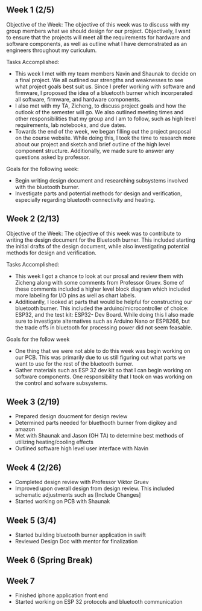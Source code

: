 
## Week 1 (2/5)
Objective of the Week: The objective of this week was to discuss with my group members what we should design for our project. Objectively, I want to ensure that the projects will meet all the requirements for hardware and software components, as well as outline what I have demonstrated as an engineers throughout my curiculum.

Tasks Accomplished:
- This week I met with my team members Navin and Shaunak to decide on a final project. We all outlined our strengths and weaknesses to see what project goals best suit us. Since I prefer working with software and firmware, I proposed the idea of a bluetooth burner which incorperated all software, firmware, and hardware components.
- I also met with my TA, Zicheng, to discuss project goals and how the outlook of the semester will go. We also outlined meeting times and other responsibilities that my group and I am to follow, such as high level requirements, lab notebooks, and due dates. 
- Towards the end of the week, we began filling out the project proposal on the course website. While doing this, I took the time to research more about our project and sketch and brief outline of the high level component structure. Additionally, we made sure to answer any questions asked by professor.

Goals for the following week:
- Begin writing design document and researching subsystems involved with the bluetooth burner.
- Investigate parts and potential methods for design and verification, especially regarding bluetooth connectivity and heating.
## Week 2 (2/13)

Objective of the Week: The objective of this week was to contribute to writing the design document for the Bluetooth burner. This included starting the initial drafts of the design document, while also investigating potential methods for design and verification.

Tasks Accomplished:
- This week I got a chance to look at our prosal and review them with Zicheng along with some comments from Professor Gruev. Some of these comments included a higher level block diagram which included more labeling for I/O pins as well as chart labels.
- Additioanlly, I looked at parts that would be helpful for constructing our bluetooth burner. This included the arduino/microcontroller of choice: ESP32, and the test kit: ESP32- Dev Board. While doing this I also made sure to investigate alternatives such as Arduino Nano	or ESP8266, but the trade offs in bluetooth for processing power did not seem feasable.

Goals for the follow week
- One thing that we were not able to do this week was begin working on our PCB. This was primarily due to us still figuring out what parts we want to use for the rest of the bluetooth burner.
- Gather materials such as ESP 32 dev kit so that I can begin working on software components. One responsibility that I took on was working on the control and sofware subsystems. 
## Week 3 (2/19)
- Prepared design doucment for design review
- Determined parts needed for bluethooth burner from digikey and amazon
- Met with Shaunak and Jason (OH TA) to determine best methods of utilizing heating/cooling effects
- Outlined software high level user interface with Navin
## Week 4 (2/26)
- Completed design review with Professor Viktor Gruev
- Improved upon overall design from design review. This included schematic adjustments such as [Include Changes]
- Started working on PCB with Shaunak
## Week 5 (3/4)
- Started building bluetooth burner application in swift
- Reviewed Design Doc with mentor for finalization
## Week 6 (Spring Break)

## Week 7
- Finished iphone application front end
- Started working on ESP 32 protocols and bluetooth communication 

